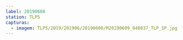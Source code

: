 ```yaml
---
label: 20190608
station: TLP5
capturas:
  - imagem: TLP5/2019/201906/20190608/M20190609_040837_TLP_5P.jpg
---
```

